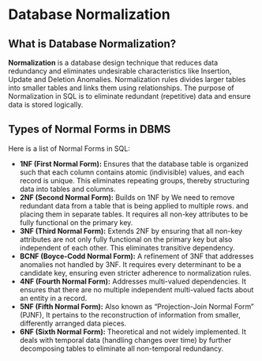 # Database Normalization

## What is Database Normalization?

**Normalization** is a database design technique that reduces data redundancy and eliminates undesirable characteristics like Insertion, Update and Deletion Anomalies. Normalization rules divides larger tables into smaller tables and links them using relationships. The purpose of Normalization in SQL is to eliminate redundant (repetitive) data and ensure data is stored logically.

## Types of Normal Forms in DBMS

Here is a list of Normal Forms in SQL:

- **1NF (First Normal Form):** Ensures that the database table is organized such that each column contains atomic (indivisible) values, and each record is unique. This eliminates repeating groups, thereby structuring data into tables and columns.
- **2NF (Second Normal Form):** Builds on 1NF by We need to remove redundant data from a table that is being applied to multiple rows. and placing them in separate tables. It requires all non-key attributes to be fully functional on the primary key.
- **3NF (Third Normal Form):** Extends 2NF by ensuring that all non-key attributes are not only fully functional on the primary key but also independent of each other. This eliminates transitive dependency.
- **BCNF (Boyce-Codd Normal Form):** A refinement of 3NF that addresses anomalies not handled by 3NF. It requires every determinant to be a candidate key, ensuring even stricter adherence to normalization rules.
- **4NF (Fourth Normal Form):** Addresses multi-valued dependencies. It ensures that there are no multiple independent multi-valued facts about an entity in a record.
- **5NF (Fifth Normal Form):** Also known as “Projection-Join Normal Form” (PJNF), It pertains to the reconstruction of information from smaller, differently arranged data pieces.
- **6NF (Sixth Normal Form):** Theoretical and not widely implemented. It deals with temporal data (handling changes over time) by further decomposing tables to eliminate all non-temporal redundancy.